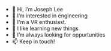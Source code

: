 - 👋 Hi, I’m Joseph Lee
- 🔨 I’m interested in engineering
- 🥽 I'm a VR enthusiast.
- 🌱 I like learning new things
- 👀 I’m always looking for oppurtunities
- 📫 Keep in touch!

